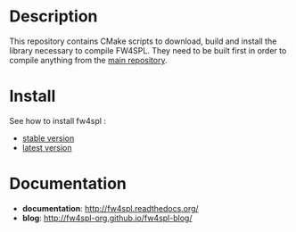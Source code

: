 Description
===========

This repository contains CMake scripts to download, build and install the library necessary to compile FW4SPL. They need to be built first in order to compile anything from the [main repository](https://github.com/fw4spl-org/fw4spl).

Install
=======

See how to install fw4spl :
 - [stable version](http://fw4spl.readthedocs.org/en/master/Installation/index.html)
 - [latest version](http://fw4spl.readthedocs.org/en/dev/Installation/index.html)

Documentation
=============

* **documentation**: http://fw4spl.readthedocs.org/
* **blog**: http://fw4spl-org.github.io/fw4spl-blog/

